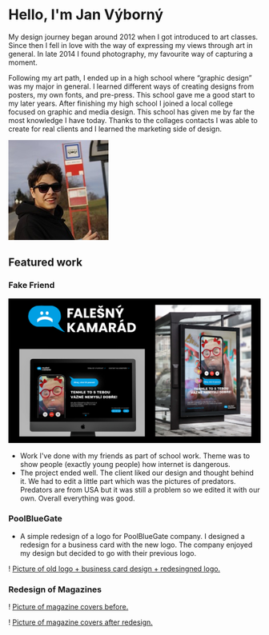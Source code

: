 # Hello, I'm Jan Výborný

  My design journey began around 2012 when I got introduced to art classes. Since then I fell in love with the way of expressing my views through art in general. In late 2014 I found photography, my favourite way of capturing a moment.
  
  Following my art path, I ended up in a high school where “graphic design” was my major in general. I learned different ways of creating designs from posters, my own fonts, and pre-press. This school gave me a good start to my later years. After finishing my high school I joined a local college focused on graphic and media design. This school has given me by far the most knowledge I have today. Thanks to the collages contacts I was able to create for real clients and I learned the marketing side of design.



![Write an alternative text description.](ime.jpg)


## Featured work

### Fake Friend

![Picture of visuals + logo of my predators.](123.png)

- Work I've done with my friends as part of school work. Theme was to show people (exactly young people) how internet is dangerous.
- The project ended well. The client liked our design and thought behind it. We had to edit a little part which was the pictures of predators.
Predators are from USA but it was still a problem so we edited it with our own. Overall everything was good.




### PoolBlueGate
- A simple redesign of a logo for PoolBlueGate company. I designed a redesign for a business card with the new logo.
The company enjoyed my design but decided to go with their previous logo. 

! [Picture of old logo + business card design + redesingned logo.](vizitky.png)

### Redesign of Magazines
! [Picture of magazine covers before.](pic-here)

! [Picture of magazine covers after redesign.](pic-here)
